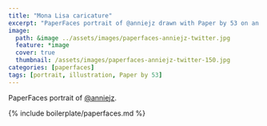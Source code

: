 ```yaml
---
title: "Mona Lisa caricature"
excerpt: "PaperFaces portrait of @anniejz drawn with Paper by 53 on an iPad."
image: 
  path: &image ../assets/images/paperfaces-anniejz-twitter.jpg 
  feature: *image
  cover: true
  thumbnail: /assets/images/paperfaces-anniejz-twitter-150.jpg
categories: [paperfaces]
tags: [portrait, illustration, Paper by 53]
---
```


PaperFaces portrait of [@anniejz](https://twitter.com/anniejz).

{% include boilerplate/paperfaces.md %}
